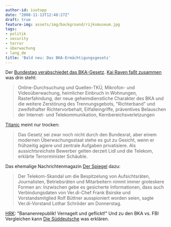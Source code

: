 ```yaml
---
author-id: isotopp
date: "2008-11-13T12:48:27Z"
draft: true
feature-img: assets/img/background/rijksmuseum.jpg
tags:
- politik
- security
- terror
- überwachung
- lang_de
title: 'Bald neu: Das BKA-Ermächtigungsgesetz'
---
```

Der <a href="http://www.heise.de/newsticker/Bundestag-verabschiedet-BKA-Gesetz-mit-heimlichen-Online-Durchsuchungen--/meldung/118812">Bundestag verabschiedet das BKA-Gesetz</a>. <a href="http://blog.kairaven.de/archives/1758-Der-Beschluss-des-BKA-Ermaechtigungsgesetzes.html">Kai Raven faßt zusammen</a> was drin steht: <blockquote>Online-Durchsuchung und Quellen-TKÜ, Mikrofon- und Videoüberwachung, heimlicher Einbruch in Wohnungen, Rasterfahndung, der neue geheimdienstliche Charakter des BKA und die weitere Zerstörung des Trennungsgebots, "Richterband" und zweifelhafter Richtervorbehalt, Eilfalleingriffe, präventives Belauschen der Internet- und Telekommunikation, Kernbereichsverletzungen</blockquote> <a href="http://www.titanic-magazin.de/rss.2532">Titanic</a> meint nur trocken: <blockquote>Das Gesetz sei zwar noch nicht durch den Bundesrat, aber einem modernen Überwachungsstaat stehe es gut zu Gesicht, wenn er frühzeitig agiere und zentrale Aufgaben privatisiere. Als aussichtsreichste Bewerber gelten derzeit Lidl und die Telekom, erklärte Terrorminister Schäuble.</blockquote> Das ehemalige Nachrichtenmagazin <a href="http://www.spiegel.de/wirtschaft/0,1518,589962,00.html">Der Spiegel</a> dazu: <blockquote>Der Telekom-Skandal um die Bespitzelung von Aufsichtsräten, Journalisten, Betriebsräten und Mitarbeitern nimmt immer groteskere Formen an: Inzwischen gebe es gesicherte Informationen, dass auch Verbindungsdaten von Ver.di-Chef Frank Bsirske und Vorstandsmitglied Rolf Büttner ausspioniert worden seien, sagte Ver.di-Vorstand Lothar Schröder am Donnerstag.</blockquote> <a href="http://www.youtube.com/watch?v=acFbk3YcFYg">HRK</a>: "Bananenrepublik! Vernagelt und geflickt!" Und zu den BKA vs. FBI Vergleichen kann <a href="http://www.sueddeutsche.de/kultur/658/326522/text/">Die Süddeutsche</a> was erklären.

